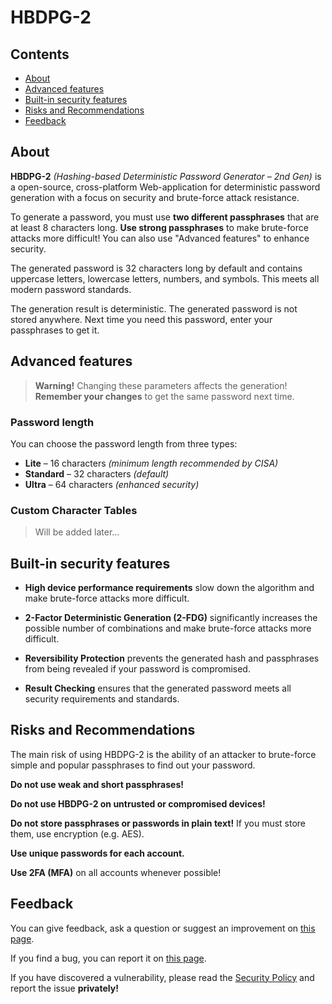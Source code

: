 # HBDPG-2

## Contents

* [About](#about)
* [Advanced features](#advanced-features)
* [Built-in security features](#built-in-security-features)
* [Risks and Recommendations](#risks-and-recommendations)
* [Feedback](#feedback)

## About

**HBDPG-2** *(Hashing-based Deterministic Password Generator – 2nd Gen)* is a open-source, cross-platform Web-application for deterministic password generation with a focus on security and brute-force attack resistance.

To generate a password, you must use **two different passphrases** that are at least 8 characters long. **Use strong passphrases** to make brute-force attacks more difficult! You can also use "Advanced features" to enhance security.

The generated password is 32 characters long by default and contains uppercase letters, lowercase letters, numbers, and symbols. This meets all modern password standards.

The generation result is deterministic. The generated password is not stored anywhere. Next time you need this password, enter your passphrases to get it.

## Advanced features

> **Warning!** Changing these parameters affects the generation! **Remember your changes** to get the same password next time.

### Password length

You can choose the password length from three types:
* **Lite** – 16 characters *(minimum length recommended by CISA)*
* **Standard** – 32 characters *(default)*
* **Ultra** – 64 characters *(enhanced security)*

### Custom Character Tables

> Will be added later...

## Built-in security features

* **High device performance requirements** slow down the algorithm and make brute-force attacks more difficult.

* **2-Factor Deterministic Generation (2-FDG)** significantly increases the possible number of combinations and make brute-force attacks more difficult.

* **Reversibility Protection** prevents the generated hash and passphrases from being revealed if your password is compromised.

* **Result Checking** ensures that the generated password meets all security requirements and standards.

## Risks and Recommendations

The main risk of using HBDPG-2 is the ability of an attacker to brute-force simple and popular passphrases to find out your password.

**Do not use weak and short passphrases!**

**Do not use HBDPG-2 on untrusted or compromised devices!**

**Do not store passphrases or passwords in plain text!** If you must store them, use encryption (e.g. AES).

**Use unique passwords for each account.**

**Use 2FA (MFA)** on all accounts whenever possible!

## Feedback

You can give feedback, ask a question or suggest an improvement on [this page](https://github.com/Piotr-Kniaz/HBDPG-2/discussions).

If you find a bug, you can report it on [this page](https://github.com/Piotr-Kniaz/HBDPG-2/issues).

If you have discovered a vulnerability, please read the [Security Policy](https://github.com/Piotr-Kniaz/HBDPG-2/blob/master/SECURITY.md) and report the issue **privately!**